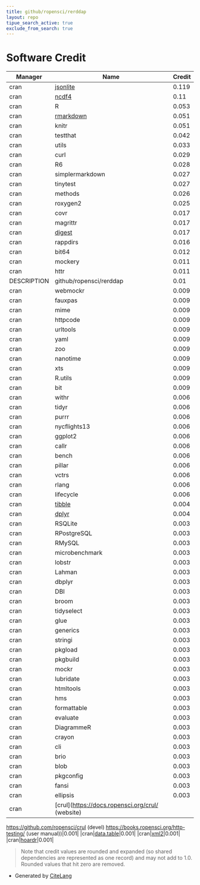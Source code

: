 ```yaml
---
title: github/ropensci/rerddap
layout: repo
tipue_search_active: true
exclude_from_search: true
---
```

# Software Credit

|Manager|Name|Credit|
|-------|----|------|
|cran|[jsonlite](https://arxiv.org/abs/1403.2805 (paper))|0.119|
|cran|[ncdf4](http://cirrus.ucsd.edu/~pierce/ncdf/)|0.11|
|cran|R|0.053|
|cran|[rmarkdown](https://github.com/rstudio/rmarkdown)|0.051|
|cran|knitr|0.051|
|cran|testthat|0.042|
|cran|utils|0.033|
|cran|curl|0.029|
|cran|R6|0.028|
|cran|simplermarkdown|0.027|
|cran|tinytest|0.027|
|cran|methods|0.026|
|cran|roxygen2|0.025|
|cran|covr|0.017|
|cran|magrittr|0.017|
|cran|[digest](https://github.com/eddelbuettel/digest)|0.017|
|cran|rappdirs|0.016|
|cran|bit64|0.012|
|cran|mockery|0.011|
|cran|httr|0.011|
|DESCRIPTION|github/ropensci/rerddap|0.01|
|cran|webmockr|0.009|
|cran|fauxpas|0.009|
|cran|mime|0.009|
|cran|httpcode|0.009|
|cran|urltools|0.009|
|cran|yaml|0.009|
|cran|zoo|0.009|
|cran|nanotime|0.009|
|cran|xts|0.009|
|cran|R.utils|0.009|
|cran|bit|0.009|
|cran|withr|0.006|
|cran|tidyr|0.006|
|cran|purrr|0.006|
|cran|nycflights13|0.006|
|cran|ggplot2|0.006|
|cran|callr|0.006|
|cran|bench|0.006|
|cran|pillar|0.006|
|cran|vctrs|0.006|
|cran|rlang|0.006|
|cran|lifecycle|0.006|
|cran|[tibble](https://tibble.tidyverse.org/)|0.004|
|cran|[dplyr](https://dplyr.tidyverse.org)|0.004|
|cran|RSQLite|0.003|
|cran|RPostgreSQL|0.003|
|cran|RMySQL|0.003|
|cran|microbenchmark|0.003|
|cran|lobstr|0.003|
|cran|Lahman|0.003|
|cran|dbplyr|0.003|
|cran|DBI|0.003|
|cran|broom|0.003|
|cran|tidyselect|0.003|
|cran|glue|0.003|
|cran|generics|0.003|
|cran|stringi|0.003|
|cran|pkgload|0.003|
|cran|pkgbuild|0.003|
|cran|mockr|0.003|
|cran|lubridate|0.003|
|cran|htmltools|0.003|
|cran|hms|0.003|
|cran|formattable|0.003|
|cran|evaluate|0.003|
|cran|DiagrammeR|0.003|
|cran|crayon|0.003|
|cran|cli|0.003|
|cran|brio|0.003|
|cran|blob|0.003|
|cran|pkgconfig|0.003|
|cran|fansi|0.003|
|cran|ellipsis|0.003|
|cran|[crul](https://docs.ropensci.org/crul/ (website)
https://github.com/ropensci/crul (devel)
https://books.ropensci.org/http-testing/ (user manual))|0.001|
|cran|[data.table](https://r-datatable.com)|0.001|
|cran|[xml2](https://xml2.r-lib.org/)|0.001|
|cran|[hoardr](https://github.com/ropensci/hoardr)|0.001|


> Note that credit values are rounded and expanded (so shared dependencies are represented as one record) and may not add to 1.0. Rounded values that hit zero are removed.


- Generated by [CiteLang](https://github.com/vsoch/citelang)
